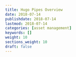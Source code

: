 ```yaml
---
title: Hugo Pipes Overview
date: 2018-07-14
publishdate: 2018-07-14
lastmod: 2018-07-14
categories: [asset management]
keywords: []
weight: 10
sections_weight: 10
draft: false
---
```

